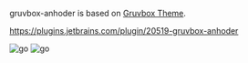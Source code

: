 gruvbox-anhoder is based on [Gruvbox Theme](https://plugins.jetbrains.com/plugin/12310-gruvbox-theme).

https://plugins.jetbrains.com/plugin/20519-gruvbox-anhoder

![go](https://plugins.jetbrains.com/files/20519/screenshot_0408a734-dc85-4964-b751-46c41d55c666)
![go](https://plugins.jetbrains.com/files/20519/screenshot_9811232b-df21-48a9-b66f-929313d01529)
